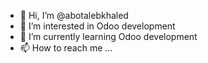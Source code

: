- 👋 Hi, I’m @abotalebkhaled
- 👀 I’m interested in Odoo development
- 🌱 I’m currently learning Odoo development
- 📫 How to reach me ...

<!---
abotalebkhaled/abotalebkhaled is a ✨ special ✨ repository because its `README.md` (this file) appears on your GitHub profile.
You can click the Preview link to take a look at your changes.
--->
